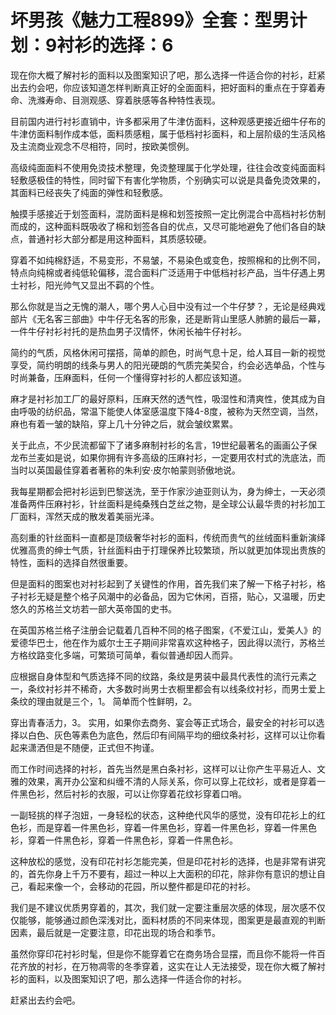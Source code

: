 # 坏男孩《魅力工程899》全套：型男计划：9衬衫的选择：6

现在你大概了解衬衫的面料以及图案知识了吧，那么选择一件适合你的衬衫，赶紧出去约会吧，你应该知道怎样判断真正好的全面面料，把好面料的重点在于穿着寿命、洗滌寿命、目测观感、穿着肤感等各种特性表现。

目前国内进行衬衫直销中，许多都采用了牛津仿面料，这种观感更接近细牛仔布的牛津仿面料制作成本低，面料质感粗，属于低档衬衫面料，和上层阶级的生活风格及主流商业观念不尽相符，同时，按欧美惯例。

高级纯面面料不使用免烫技术整理，免烫整理属于化学处理，往往会改变纯面面料轻敷感极佳的特性，同时留下有害化学物质，个别确实可以说是具备免烫效果的，其面料已经丧失了纯面的弹性和轻敷感。

触摸手感接近于划签面料，混防面料是棉和划签按照一定比例混合中高档衬衫仿制而成的，这种面料既吸收了棉和划签各自的优点，又尽可能地避免了他们各自的缺点，普通衬衫大部分都是用这种面料，其质感较硬。

穿着不如纯棉舒适，不易变形，不易皱，不易染色或变色，按照棉和的比例不同，特点向纯棉或者纯低轮偏移，混合面料广泛适用于中低档衬衫产品，当牛仔遇上男士衬衫，阳光帅气又显出不羁的个性。

那么你就是当之无愧的潮人，哪个男人心目中没有过一个牛仔梦？，无论是经典戏部片《无名客三部曲》中牛仔无名客的形象，还是断背山里感人肺腑的最后一幕，一件牛仔衬衫衬托的是热血男子汉情怀，休闲长袖牛仔衬衫。

简约的气质，风格休闲可摆搭，简单的颜色，时尚气息十足，给人耳目一新的视觉享受，简约明朗的线条与男人的阳光硬朗的气质完美契合，约会必选单品，个性与时尚兼备，压麻面料，任何一个懂得穿衬衫的人都应该知道。

麻才是衬衫加工厂的最好原料，压麻天然的透气性，吸湿性和清爽性，使其成为自由呼吸的纺织品，常温下能使人体室感温度下降4-8度，被称为天然空调，当然，麻也有着一皱的缺陷，穿上几十分钟之后，就会皱纹累累。

关于此点，不少民流都留下了诸多麻制衬衫的名言，19世纪最著名的画画公子保龙布兰麦如是说，如果你拥有许多高级的压麻衬衫，一定要用农村式的洗底法，而当时以英国最佳穿着者著称的朱利安·皮尔帕蒙则骄傲地说。

我每星期都会把衬衫运到巴黎送洗，至于作家沙迪亚则认为，身为绅士，一天必须准备两件压麻衬衫，针丝面料是纯桑残白芝丝之物，是全球公认最华贵的衬衫加工厂面料，浑然天成的散发着美丽光泽。

高刻重的针丝面料一直都是顶级奢华衬衫的面料，传统而贵气的丝绒面料重新演绎优雅高贵的绅士气质，针丝面料由于打理保养比较繁琐，所以就更加体现出贵族的特性，面料的选择自然很重要。

但是面料的图案也对衬衫起到了关键性的作用，首先我们来了解一下格子衬衫，格子衬衫无疑是整个格子风潮中的必备品，因为它休闲，百搭，贴心，又温暖，历史悠久的苏格兰文坊若一部大英帝国的史书。

在英国苏格兰格子注册会记载着几百种不同的格子图案，《不爱江山，爱美人》的爱德华巴士，他在作为威尔士王子期间非常喜欢这种格子，因此得以流行，苏格兰方格纹路变化多端，可繁琐可简单，看似普通却因人而异。

应根据自身体型和气质选择不同的纹路，条纹是男装中最具代表性的流行元素之一，条纹衬衫并不稀奇，大多数时尚男士衣橱里都会有以线条纹衬衫，而男士爱上条纹的理由就是三个，1。 简单而个性鲜明，2。

 穿出青春活力，3。 实用，如果你去商务、宴会等正式场合，最安全的衬衫可以选择以白色、灰色等素色为底色，然后印有间隔平均的细纹条衬衫，这样可以让你看起来潇洒但是不随便，正式但不拘谨。

而工作时间选择的衬衫，首先当然是黑白条衬衫，这样可以让你产生平易近人、文雅的效果，离开办公室和纠缠不清的人际关系，你可以穿上花纹衫，或者是穿着一件黑色衫，然后衬衫的衣服，可以让你穿着花纹衫穿着口哨。

一副轻挑的样子泡妞，一身轻松的状态，这种绝代风华的感觉，没有印花衫上的红色衫，而是穿着一件黑色衫，穿着一件黑色衫，穿着一件黑色衫，穿着一件黑色衫，穿着一件黑色衫，穿着一件黑色衫，穿着一件黑色衫。

这种放松的感觉，没有印花衬衫怎能完美，但是印花衬衫的选择，也是非常有讲究的，首先你身上千万不要有，超过一种以上大面积的印花，除非你有意识的想让自己，看起来像一个，会移动的花园，所以整件都是印花的衬衫。

我们是不建议优质男穿着的，其次，我们就一定要注重层次感的体现，层次感不仅仅能够，能够通过颜色深浅对比，面料材质的不同来体现，图案更是最直观的判断因素，最后就是一定要注意，印花出现的场合和季节。

虽然你穿印花衬衫时髦，但是你不能穿着它在商务场合显摆，而且你不能将一件百花齐放的衬衫，在万物凋零的冬季穿着，这实在让人无法接受，现在你大概了解衬衫的面料，以及图案知识了吧，那么选择一件适合你的衬衫。

赶紧出去约会吧。